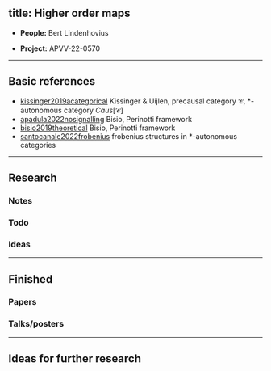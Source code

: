 
title: Higher order maps 
---

*  **People:**   Bert Lindenhovius     

* **Project:** APVV-22-0570 

---


## Basic references

* [kissinger2019acategorical](kissinger2019acategorical)      Kissinger & Uijlen, precausal category $\mathcal C$, \*-autonomous category  $Caus[\mathcal C]$   
* [apadula2022nosignalling](apadula2022nosignalling)  Bisio, Perinotti framework     
* [bisio2019theoretical](bisio2019theoretical) Bisio, Perinotti framework   
* [santocanale2022frobenius](santocanale2022frobenius) frobenius structures in \*-autonomous categories






---

## Research



### Notes



### Todo



### Ideas

---

## Finished

### Papers


### Talks/posters

---

## Ideas for further research

